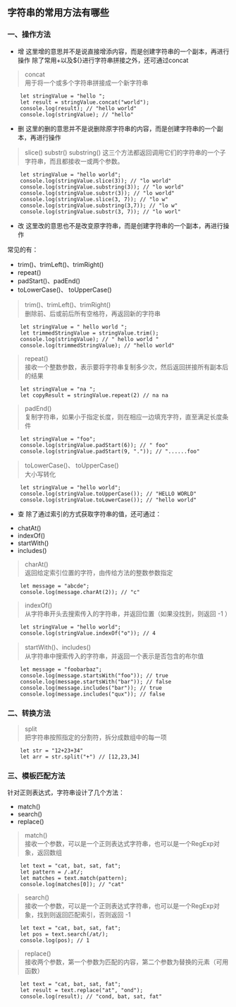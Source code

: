 ## 字符串的常用方法有哪些   
   

### 一、操作方法
- 增
这里增的意思并不是说直接增添内容，而是创建字符串的一个副本，再进行操作
除了常用+以及${}进行字符串拼接之外，还可通过concat   
> concat    
> 用于将一个或多个字符串拼接成一个新字符串   
```
    let stringValue = "hello ";
    let result = stringValue.concat("world");
    console.log(result); // "hello world"
    console.log(stringValue); // "hello"
```
   
- 删
这里的删的意思并不是说删除原字符串的内容，而是创建字符串的一个副本，再进行操作
> slice() substr() substring() 这三个方法都返回调用它们的字符串的一个子字符串，而且都接收一或两个参数。
```
    let stringValue = "hello world";
    console.log(stringValue.slice(3)); // "lo world"
    console.log(stringValue.substring(3)); // "lo world"
    console.log(stringValue.substr(3)); // "lo world"
    console.log(stringValue.slice(3, 7)); // "lo w"
    console.log(stringValue.substring(3,7)); // "lo w"
    console.log(stringValue.substr(3, 7)); // "lo worl"
```
   
- 改
这里改的意思也不是改变原字符串，而是创建字符串的一个副本，再进行操作
   
常见的有：

* trim()、trimLeft()、trimRight()
* repeat()
* padStart()、padEnd()
* toLowerCase()、 toUpperCase()
   
> trim()、trimLeft()、trimRight()   
> 删除前、后或前后所有空格符，再返回新的字符串
```
    let stringValue = " hello world ";
    let trimmedStringValue = stringValue.trim();
    console.log(stringValue); // " hello world "
    console.log(trimmedStringValue); // "hello world"
```
   
> repeat()   
> 接收一个整数参数，表示要将字符串复制多少次，然后返回拼接所有副本后的结果
```
    let stringValue = "na ";
    let copyResult = stringValue.repeat(2) // na na 
```
   
> padEnd()   
> 复制字符串，如果小于指定长度，则在相应一边填充字符，直至满足长度条件
```
    let stringValue = "foo";
    console.log(stringValue.padStart(6)); // " foo"
    console.log(stringValue.padStart(9, ".")); // "......foo"
```
   
> toLowerCase()、 toUpperCase()   
> 大小写转化
```
    let stringValue = "hello world";
    console.log(stringValue.toUpperCase()); // "HELLO WORLD"
    console.log(stringValue.toLowerCase()); // "hello world"
```
   
- 查
除了通过索引的方式获取字符串的值，还可通过：

* chatAt()
* indexOf()
* startWith()
* includes()

> charAt()   
> 返回给定索引位置的字符，由传给方法的整数参数指定
```
    let message = "abcde";
    console.log(message.charAt(2)); // "c"
```
   
> indexOf()   
> 从字符串开头去搜索传入的字符串，并返回位置（如果没找到，则返回 -1 ）
```
    let stringValue = "hello world";
    console.log(stringValue.indexOf("o")); // 4
```
   
> startWith()、includes()   
> 从字符串中搜索传入的字符串，并返回一个表示是否包含的布尔值
```
    let message = "foobarbaz";
    console.log(message.startsWith("foo")); // true
    console.log(message.startsWith("bar")); // false
    console.log(message.includes("bar")); // true
    console.log(message.includes("qux")); // false
```
   

### 二、转换方法
> split   
> 把字符串按照指定的分割符，拆分成数组中的每一项
```
    let str = "12+23+34"
    let arr = str.split("+") // [12,23,34]
```
   

### 三、模板匹配方法   
针对正则表达式，字符串设计了几个方法：

* match()
* search()
* replace()

> match()   
> 接收一个参数，可以是一个正则表达式字符串，也可以是一个RegExp对象，返回数组
```
    let text = "cat, bat, sat, fat";
    let pattern = /.at/;
    let matches = text.match(pattern);
    console.log(matches[0]); // "cat"
```
   
> search()   
> 接收一个参数，可以是一个正则表达式字符串，也可以是一个RegExp对象，找到则返回匹配索引，否则返回 -1
```
    let text = "cat, bat, sat, fat";
    let pos = text.search(/at/);
    console.log(pos); // 1
```
   
> replace()   
> 接收两个参数，第一个参数为匹配的内容，第二个参数为替换的元素（可用函数）
```
    let text = "cat, bat, sat, fat";
    let result = text.replace("at", "ond");
    console.log(result); // "cond, bat, sat, fat"
```